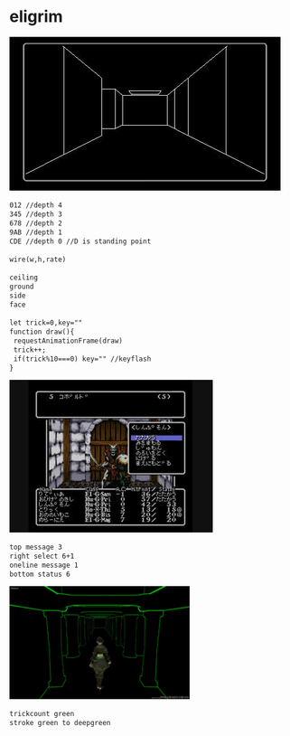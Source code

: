 # eligrim
![x](img1.jpg)
```
012 //depth 4
345 //depth 3
678 //depth 2
9AB //depth 1
CDE //depth 0 //D is standing point

wire(w,h,rate)

ceiling
ground
side
face

let trick=0,key=""
function draw(){
 requestAnimationFrame(draw)
 trick++;
 if(trick%10===0) key="" //keyflash
}
```
![y](img2.jpg)
```
top message 3
right select 6+1
oneline message 1
bottom status 6
```
<img src="img3.jpg" height="200px">     



```
trickcount green
stroke green to deepgreen
```
